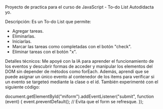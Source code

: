 Proyecto de practica para el curso de JavaScript - To-do List
Autodidacta yo.

Descripción:
Es un To-do List que permite:
- Agregar tareas.
- Eliminarlas.
- Iniciarlas.
- Marcar las tareas como completadas con el botón "check".
- Eliminar tareas con el botón "x".

Detalles técnicos:
Me apoyé con la IA para aprender el funcionamiento de los eventos y descubrir formas de acceder y manipular los elementos del DOM sin depender de métodos como forEach. Además, aprendí que se puede asignar un único evento al contenedor de los items para verificar si un evento se targeteó mediante la clase o el id. También experimenté con el siguiente código:

  document.getElementById("miform").addEventListener("submit", function (event) {
    event.preventDefault(); // Evita que el form se refresque.
  });
